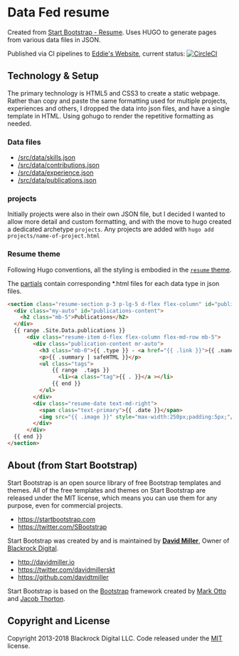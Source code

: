 # Data Fed resume

Created from [Start Bootstrap - Resume](https://startbootstrap.com/template-overviews/resume/). Uses HUGO to generate pages from various data files in JSON.

Published via CI pipelines to [Eddie's Website](https://edwardawebb.com), current status: [![CircleCI](https://circleci.com/gh/eddiewebb/json-resume.svg?style=svg)](https://circleci.com/gh/eddiewebb/json-resume)


## Technology & Setup

The primary technology is HTML5 and CSS3 to create a static webpage.  Rather than copy and paste the same formatting used for multiple projects, experiences and others, I dropped the data into json files, and have a single template in HTML.  Using gohugo to render the repetitive formatting as needed.

### Data files

- [/src/data/skills.json](src/data/skills.json)
- [/src/data/contributions.json](src/data/contributions.json)
- [/src/data/experience.json](src/data/experience.json)
- [/src/data/publications.json](src/data/publications.json)

### projects
Initially projects were also in their own JSON file, but I decided I wanted to allow more detail and custom formatting, and with the move to hugo created a dedicated archetype `projects`.  Any projects are added with `hugo add projects/name-of-project.html`

### Resume theme

Following Hugo conventions, all the styling is embodied in the [`resume` theme](https://github.com/eddiewebb/hugo-resume).

The [partials](/src/theme/resume/layouts/partials) contain corresponding \*.html files for each data type in json files.

```html
<section class="resume-section p-3 p-lg-5 d-flex flex-column" id="publications">
  <div class="my-auto" id="publications-content">
    <h2 class="mb-5">Publications</h2>
  </div>
  {{ range .Site.Data.publications }}
      <div class="resume-item d-flex flex-column flex-md-row mb-5">
        <div class="publication-content mr-auto">
          <h3 class="mb-0">{{ .type }} - <a href="{{ .link }}">{{ .name }}</a></h3>
          <p>{{ .summary | safeHTML }}</p>
          <ul class="tags">
              {{ range  .tags }}
                <li><a class="tag">{{ . }}</a ></li>
              {{ end }}
          </ul>
        </div>
        <div class="resume-date text-md-right">
          <span class="text-primary">{{ .date }}</span>
          <img src="{{ .image }}" style="max-width:250px;padding:5px;"/>
        </div>
      </div>
  {{ end }}
</section>

```


## About (from Start Bootstrap)

Start Bootstrap is an open source library of free Bootstrap templates and themes. All of the free templates and themes on Start Bootstrap are released under the MIT license, which means you can use them for any purpose, even for commercial projects.

* https://startbootstrap.com
* https://twitter.com/SBootstrap

Start Bootstrap was created by and is maintained by **[David Miller](http://davidmiller.io/)**, Owner of [Blackrock Digital](http://blackrockdigital.io/).

* http://davidmiller.io
* https://twitter.com/davidmillerskt
* https://github.com/davidtmiller

Start Bootstrap is based on the [Bootstrap](http://getbootstrap.com/) framework created by [Mark Otto](https://twitter.com/mdo) and [Jacob Thorton](https://twitter.com/fat).

## Copyright and License

Copyright 2013-2018 Blackrock Digital LLC. Code released under the [MIT](https://github.com/BlackrockDigital/startbootstrap-resume/blob/gh-pages/LICENSE) license.
